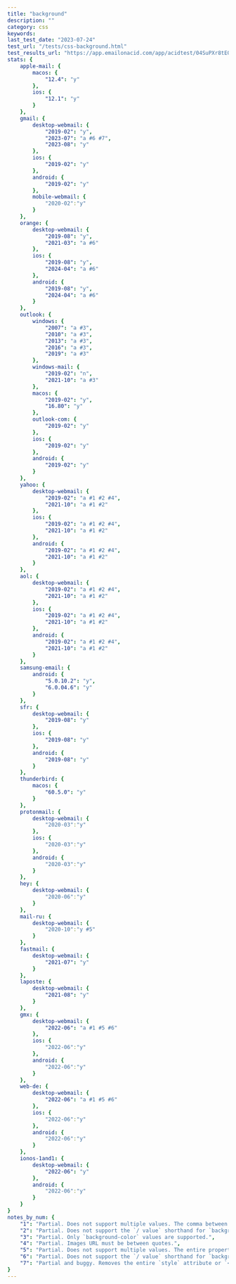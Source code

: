 ```yaml
---
title: "background"
description: ""
category: css
keywords:
last_test_date: "2023-07-24"
test_url: "/tests/css-background.html"
test_results_url: "https://app.emailonacid.com/app/acidtest/04SuPXr8tEGhWRlJ2Us6dA8BzgREpyxHYEmSBeyNuWyWo/list"
stats: {
	apple-mail: {
		macos: {
			"12.4": "y"
		},
		ios: {
			"12.1": "y"
		}
	},
	gmail: {
		desktop-webmail: {
			"2019-02": "y",
			"2023-07": "a #6 #7",
			"2023-08": "y"
		},
		ios: {
			"2019-02": "y"
		},
		android: {
			"2019-02": "y"
		},
        mobile-webmail: {
            "2020-02":"y"
        }
	},
    orange: {
        desktop-webmail: {
            "2019-08": "y",
            "2021-03": "a #6"
        },
        ios: {
            "2019-08": "y",
            "2024-04": "a #6"
        },
        android: {
            "2019-08": "y",
            "2024-04": "a #6"
        }
    },
	outlook: {
		windows: {
			"2007": "a #3",
			"2010": "a #3",
			"2013": "a #3",
			"2016": "a #3",
			"2019": "a #3"
		},
		windows-mail: {
			"2019-02": "n",
			"2021-10": "a #3"
		},
		macos: {
			"2019-02": "y",
            "16.80": "y"
		},
		outlook-com: {
			"2019-02": "y"
		},
		ios: {
			"2019-02": "y"
		},
		android: {
			"2019-02": "y"
		}
	},
	yahoo: {
		desktop-webmail: {
			"2019-02": "a #1 #2 #4",
			"2021-10": "a #1 #2"
		},
		ios: {
			"2019-02": "a #1 #2 #4",
			"2021-10": "a #1 #2"
		},
		android: {
			"2019-02": "a #1 #2 #4",
			"2021-10": "a #1 #2"
		}
	},
	aol: {
		desktop-webmail: {
			"2019-02": "a #1 #2 #4",
			"2021-10": "a #1 #2"
		},
		ios: {
			"2019-02": "a #1 #2 #4",
			"2021-10": "a #1 #2"
		},
		android: {
			"2019-02": "a #1 #2 #4",
			"2021-10": "a #1 #2"
		}
	},
	samsung-email: {
		android: {
			"5.0.10.2": "y",
			"6.0.04.6": "y"
		}
	},
    sfr: {
        desktop-webmail: {
            "2019-08": "y"
        },
        ios: {
            "2019-08": "y"
        },
        android: {
            "2019-08": "y"
        }
    },
	thunderbird: {
		macos: {
			"60.5.0": "y"
		}
	},
    protonmail: {
        desktop-webmail: {
            "2020-03":"y"
        },
        ios: {
            "2020-03":"y"
        },
        android: {
            "2020-03":"y"
        }
    },
    hey: {
        desktop-webmail: {
            "2020-06":"y"
        }
    },
    mail-ru: {
        desktop-webmail: {
            "2020-10":"y #5"
        }
    },
	fastmail: {
		desktop-webmail: {
			"2021-07": "y"
		}
	},
    laposte: {
        desktop-webmail: {
            "2021-08": "y"
        }
    },
	gmx: {
		desktop-webmail: {
			"2022-06": "a #1 #5 #6"
		},
		ios: {
			"2022-06":"y"
		},
		android: {
			"2022-06":"y"
		}
	},
	web-de: {
		desktop-webmail: {
			"2022-06": "a #1 #5 #6"
		},
		ios: {
			"2022-06":"y"
		},
		android: {
			"2022-06":"y"
		}
	},
	ionos-1and1: {
		desktop-webmail: {
			"2022-06": "y"
		},
		android: {
			"2022-06":"y"
		}
	}
}
notes_by_num: {
    "1": "Partial. Does not support multiple values. The comma between two values is removed.",
    "2": "Partial. Does not support the `/ value` shorthand for `background-size`. But it can be used in the `background-size` property instead.",
    "3": "Partial. Only `background-color` values are supported.",
    "4": "Partial. Images URL must be between quotes.",
    "5": "Partial. Does not support multiple values. The entire property is removed if so.",
    "6": "Partial. Does not support the `/ value` shorthand for `background-size`.",
	"7": "Partial and buggy. Removes the entire `style` attribute or `<style>` tag when a `url()` function with a valid image URL is present. See [Gmail rolling out changes that strip CSS with background images](https://freshinbox.com/blog/gmail-rolling-out-changes-that-strip-background-image-css/) and [Gmail and background images](https://parcel.io/blog/gmail-and-background-images)."
}
---
```

